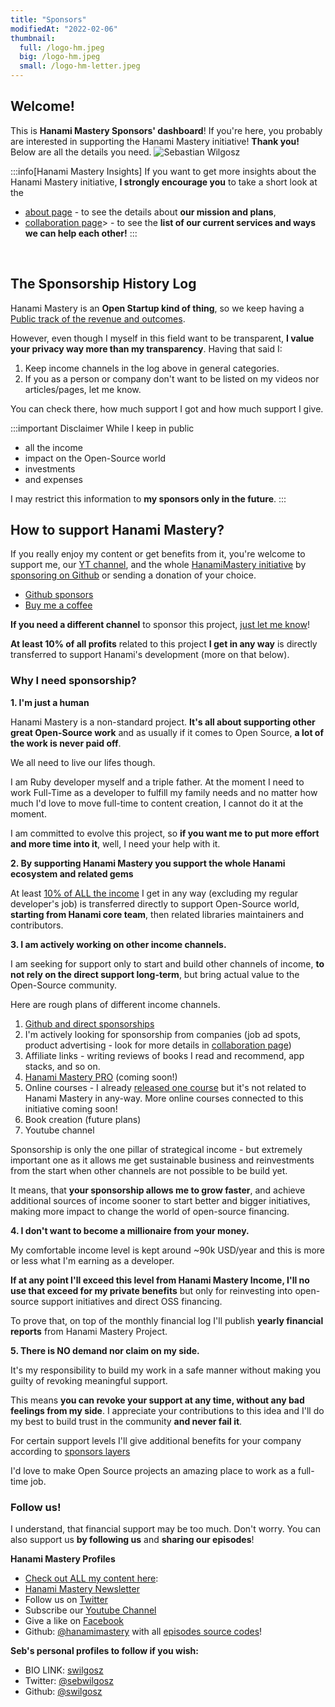 ```yaml
---
title: "Sponsors"
modifiedAt: "2022-02-06"
thumbnail:
  full: /logo-hm.jpeg
  big: /logo-hm.jpeg
  small: /logo-hm-letter.jpeg
---
```


## Welcome!

<Grid container spacing={2}>
  <Grid item xs={12} md={6}>
    <Typography paragraph>This is <strong>Hanami Mastery Sponsors' dashboard</strong>!</Typography>
     <Typography paragraph>If you're here, you probably are interested in supporting the Hanami Mastery initiative! </Typography><Typography paragraph><strong>Thank you!</strong></Typography>
    <Typography paragraph>Below are all the details you need.</Typography>
  </Grid>
  <Grid item xs={12} md={6}>
    <img alt='Sebastian Wilgosz' src='/images/team/swilgosz-small.jpg' />
  </Grid>
</Grid>

<br />

:::info[Hanami Mastery Insights]
If you want to get more insights about the Hanami Mastery initiative, **I strongly encourage you** to take a short look at the 
- [about page](/about) - to see the details about <strong>our mission and plans</strong>, 
- [collaboration page](/collaboration)> - to see the <strong>list of our current services and ways we can help each other!</strong>
:::

<br />

## The Sponsorship History Log

Hanami Mastery is an **Open Startup kind of thing**, so we keep having a [Public track of the revenue and outcomes](https://hanamimastery.notion.site/Hanami-Mastery-Finance-Log-61466ad21a9f4fe4807e13836cbd32f1).

However, even though I myself in this field want to be transparent, **I value your privacy way more than my transparency**. Having that said I:

1. Keep income channels in the log above in general categories.
2. If you as a person or company don't want to be listed on my videos nor articles/pages, let me know.

You can check there, how much support I got and how much support I give.

:::important Disclaimer
While I keep in public
- all the income
- impact on the Open-Source world
- investments
- and expenses

I may restrict this information to **my sponsors only in the future**.
:::

## How to support Hanami Mastery?

If you really enjoy my content or get benefits from it, you're welcome to support me, our [YT channel](https://www.youtube.com/c/HanamiMastery), and the whole [HanamiMastery initiative](/about) by [sponsoring on Github](https://github.com/sponsors/swilgosz) or sending a donation of your choice.

- [Github sponsors](https://github.com/sponsors/swilgosz)
- [Buy me a coffee](https://www.buymeacoffee.com/swilgosz)

**If you need a different channel** to sponsor this project, [just let me know](https://twitter.com/sebwilgosz)!

**At least 10% of all profits** related to this project **I get in any way** is directly transferred to support Hanami's development (more on that below).

### Why I need sponsorship?

**1. I'm just a human**

Hanami Mastery is a non-standard project. **It's all about supporting other great Open-Source work** and as usually if it comes to Open Source, **a lot of the work is never paid off**.

We all need to live our lifes though.

I am Ruby developer myself and a triple father. At the moment I need to work Full-Time as a developer to fulfill my family needs and no matter how much I'd love to move full-time to content creation, I cannot do it at the moment.

I am committed to evolve this project, so **if you want me to put more effort and more time into it**, well, I need your help with it.

**2. By supporting Hanami Mastery you support the whole Hanami ecosystem and related gems**

At least [10% of ALL the income](https://hanamimastery.notion.site/Hanami-Mastery-Finance-Log-61466ad21a9f4fe4807e13836cbd32f1) I get in any way (excluding my regular developer's job) is transferred directly to support Open-Source world, **starting from Hanami core team**, then related libraries maintainers and contributors.

**3. I am actively working on other income channels.**

I am seeking for support only to start and build other channels of income, **to not rely on the direct support long-term**, but bring actual value to the Open-Source community.

Here are rough plans of different income channels.

1. [Github and direct sponsorships](https://github.com/sponsors/swilgosz)
2. I'm actively looking for sponsorship from companies (job ad spots, product advertising - look for more details in [collaboration page](/collaboration))
3. Affiliate links - writing reviews of books I read and recommend, app stacks, and so on.
4. [Hanami Mastery PRO](https://hanamimastery.teachable.com/) (coming soon!)
5. Online courses - I already [released one course](https://www.udemy.com/course/ruby-on-rails-api-the-complete-guide/) but it's not related to Hanami Mastery in any-way. More online courses connected to this initiative coming soon!
6. Book creation (future plans)
7. Youtube channel

Sponsorship is only the one pillar of strategical income - but extremely important one as it allows me get sustainable business and reinvestments from the start when other channels are not possible to be build yet.

It means, that **your sponsorship allows me to grow faster**, and achieve additional sources of income sooner to start better and bigger initiatives, making more impact to change the world of open-source financing.

**4. I don't want to become a millionaire from your money.**

My comfortable income level is kept around ~90k USD/year and this is more or less what I'm earning as a developer.

**If at any point I'll exceed this level from Hanami Mastery Income, I'll no use that exceed for my private benefits** but only for reinvesting into open-source support initiatives and direct OSS financing.

To prove that, on top of the monthly financial log I'll publish **yearly financial reports** from Hanami Mastery Project.

**5. There is NO demand nor claim on my side.**

It's my responsibility to build my work in a safe manner without making you guilty of revoking meaningful support.

This means **you can revoke your support at any time, without any bad feelings from my side**. I appreciate your contributions to this idea and I'll do my best to build trust in the community **and never fail it**.

For certain support levels I'll give additional benefits for your company according to [sponsors layers](https://github.com/sponsors/swilgosz)

I'd love to make Open Source projects an amazing place to work as a full-time job.

### Follow us!

I understand, that financial support may be too much. Don't worry.
You can also support us **by following us** and **sharing our episodes**!

**Hanami Mastery Profiles**

- [Check out ALL my content here](https://hanamimastery.com):
- [Hanami Mastery Newsletter](https://mailchi.mp/6ac8f64f3c5d/hanami-mastery-newsletter)
- Follow us on [Twitter](https://twitter.com/hanamimastery)
- Subscribe our [Youtube Channel](https://www.youtube.com/c/HanamiMastery)
- Give a like on [Facebook](https://www.facebook.com/hanamimasteryfb)
- Github: [@hanamimastery](https://github.com/hanamimastery) with all [episodes source codes](https://github.com/hanamimastery/episodes)!

**Seb's personal profiles to follow if you wish:**

- BIO LINK: [swilgosz](https://bio.link/swilgosz)
- Twitter: [@sebwilgosz](https://twitter.com/sebwilgosz)
- Github: [@swilgosz](https://github.com/swilgosz)
